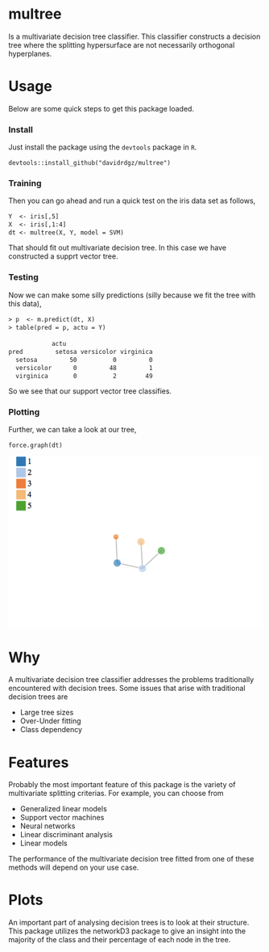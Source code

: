# multree
Is a multivariate decision tree classifier. This classifier constructs a decision tree where
the splitting hypersurface are not necessarily orthogonal hyperplanes. 

# Usage

Below are some quick steps to get this package loaded.

### Install 
Just install the package using the `devtools` package in `R`.

```
devtools::install_github("davidrdgz/multree")
```

### Training
Then you can go ahead and run a quick test on the iris data set as follows,

```
Y  <- iris[,5]
X  <- iris[,1:4]
dt <- multree(X, Y, model = SVM)
```

That should fit out multivariate decision tree. In this case we have constructed
a supprt vector tree. 


### Testing

Now we can make some silly predictions (silly because we fit the tree with this data),

```
> p  <- m.predict(dt, X)
> table(pred = p, actu = Y)

            actu
pred         setosa versicolor virginica
  setosa         50          0         0
  versicolor      0         48         1
  virginica       0          2        49
```

So we see that our support vector tree classifies. 


### Plotting


Further, we can take a look at our tree,


```
force.graph(dt)
```

![alt text](images/svmtree.gif)

# Why
A multivariate decision tree classifier addresses the problems traditionally encountered with decision trees. Some issues that
arise with traditional decision trees are

- Large tree sizes
- Over-Under fitting
- Class dependency

# Features
Probably the most important feature of this package is the variety of multivariate splitting criterias. For example, you can choose from

- Generalized linear models
- Support vector machines
- Neural networks
- Linear discriminant analysis
- Linear models

The performance of the multivariate decision tree fitted from one of these methods will depend on your use case.

# Plots

An important part of analysing decision trees is to look at their structure. This package utilizes the networkD3 package
to give an insight into the majority of the class and their percentage of each node in the tree.


